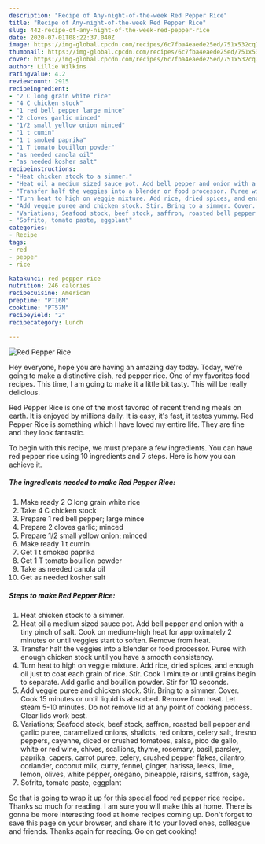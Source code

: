 ```yaml
---
description: "Recipe of Any-night-of-the-week Red Pepper Rice"
title: "Recipe of Any-night-of-the-week Red Pepper Rice"
slug: 442-recipe-of-any-night-of-the-week-red-pepper-rice
date: 2020-07-01T08:22:37.040Z
image: https://img-global.cpcdn.com/recipes/6c7fba4eaede25ed/751x532cq70/red-pepper-rice-recipe-main-photo.jpg
thumbnail: https://img-global.cpcdn.com/recipes/6c7fba4eaede25ed/751x532cq70/red-pepper-rice-recipe-main-photo.jpg
cover: https://img-global.cpcdn.com/recipes/6c7fba4eaede25ed/751x532cq70/red-pepper-rice-recipe-main-photo.jpg
author: Lillie Wilkins
ratingvalue: 4.2
reviewcount: 2915
recipeingredient:
- "2 C long grain white rice"
- "4 C chicken stock"
- "1 red bell pepper large mince"
- "2 cloves garlic minced"
- "1/2 small yellow onion minced"
- "1 t cumin"
- "1 t smoked paprika"
- "1 T tomato bouillon powder"
- "as needed canola oil"
- "as needed kosher salt"
recipeinstructions:
- "Heat chicken stock to a simmer."
- "Heat oil a medium sized sauce pot. Add bell pepper and onion with a tiny pinch of salt. Cook on medium-high heat for approximately 2 minutes or until veggies start to soften. Remove from heat."
- "Transfer half the veggies into a blender or food processor. Puree with enough chicken stock until you have a smooth consistency."
- "Turn heat to high on veggie mixture. Add rice, dried spices, and enough oil just to coat each grain of rice. Stir. Cook 1 minute or until grains begin to separate. Add garlic and bouillon powder. Stir for 10 seconds."
- "Add veggie puree and chicken stock. Stir. Bring to a simmer. Cover. Cook 15 minutes or until liquid is absorbed. Remove from heat. Let steam 5-10 minutes. Do not remove lid at any point of cooking process. Clear lids work best."
- "Variations; Seafood stock, beef stock, saffron, roasted bell pepper and garlic puree, caramelized onions, shallots, red onions, celery salt, fresno peppers, cayenne, diced or crushed tomatoes, salsa, pico de gallo, white or red wine, chives, scallions, thyme, rosemary, basil, parsley, paprika, capers, carrot puree, celery, crushed pepper flakes, cilantro, coriander, coconut milk, curry, fennel, ginger, harissa, leeks, lime, lemon, olives, white pepper, oregano, pineapple, raisins, saffron, sage,"
- "Sofrito, tomato paste, eggplant"
categories:
- Recipe
tags:
- red
- pepper
- rice

katakunci: red pepper rice 
nutrition: 246 calories
recipecuisine: American
preptime: "PT16M"
cooktime: "PT57M"
recipeyield: "2"
recipecategory: Lunch

---
```



![Red Pepper Rice](https://img-global.cpcdn.com/recipes/6c7fba4eaede25ed/751x532cq70/red-pepper-rice-recipe-main-photo.jpg)

Hey everyone, hope you are having an amazing day today. Today, we're going to make a distinctive dish, red pepper rice. One of my favorites food recipes. This time, I am going to make it a little bit tasty. This will be really delicious.

Red Pepper Rice is one of the most favored of recent trending meals on earth. It is enjoyed by millions daily. It is easy, it's fast, it tastes yummy. Red Pepper Rice is something which I have loved my entire life. They are fine and they look fantastic.




To begin with this recipe, we must prepare a few ingredients. You can have red pepper rice using 10 ingredients and 7 steps. Here is how you can achieve it.

<!--inarticleads1-->

##### The ingredients needed to make Red Pepper Rice:

1. Make ready 2 C long grain white rice
1. Take 4 C chicken stock
1. Prepare 1 red bell pepper; large mince
1. Prepare 2 cloves garlic; minced
1. Prepare 1/2 small yellow onion; minced
1. Make ready 1 t cumin
1. Get 1 t smoked paprika
1. Get 1 T tomato bouillon powder
1. Take as needed canola oil
1. Get as needed kosher salt




<!--inarticleads2-->

##### Steps to make Red Pepper Rice:

1. Heat chicken stock to a simmer.
1. Heat oil a medium sized sauce pot. Add bell pepper and onion with a tiny pinch of salt. Cook on medium-high heat for approximately 2 minutes or until veggies start to soften. Remove from heat.
1. Transfer half the veggies into a blender or food processor. Puree with enough chicken stock until you have a smooth consistency.
1. Turn heat to high on veggie mixture. Add rice, dried spices, and enough oil just to coat each grain of rice. Stir. Cook 1 minute or until grains begin to separate. Add garlic and bouillon powder. Stir for 10 seconds.
1. Add veggie puree and chicken stock. Stir. Bring to a simmer. Cover. Cook 15 minutes or until liquid is absorbed. Remove from heat. Let steam 5-10 minutes. Do not remove lid at any point of cooking process. Clear lids work best.
1. Variations; Seafood stock, beef stock, saffron, roasted bell pepper and garlic puree, caramelized onions, shallots, red onions, celery salt, fresno peppers, cayenne, diced or crushed tomatoes, salsa, pico de gallo, white or red wine, chives, scallions, thyme, rosemary, basil, parsley, paprika, capers, carrot puree, celery, crushed pepper flakes, cilantro, coriander, coconut milk, curry, fennel, ginger, harissa, leeks, lime, lemon, olives, white pepper, oregano, pineapple, raisins, saffron, sage,
1. Sofrito, tomato paste, eggplant




So that is going to wrap it up for this special food red pepper rice recipe. Thanks so much for reading. I am sure you will make this at home. There is gonna be more interesting food at home recipes coming up. Don't forget to save this page on your browser, and share it to your loved ones, colleague and friends. Thanks again for reading. Go on get cooking!
